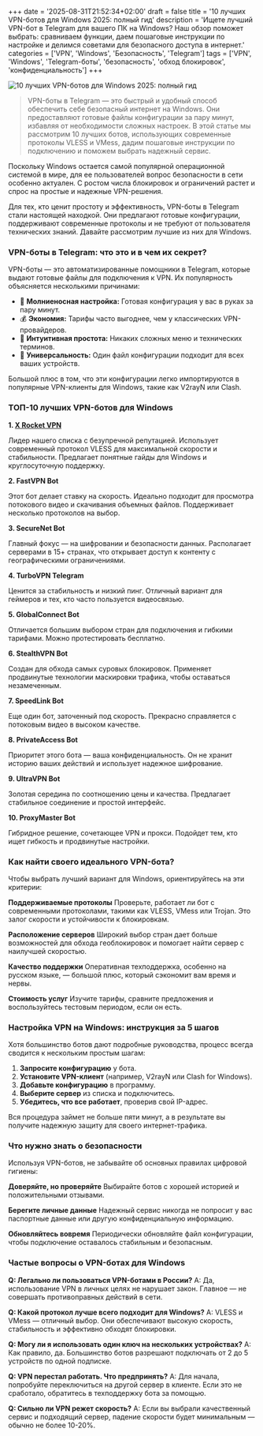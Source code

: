 +++
date = '2025-08-31T21:52:34+02:00'
draft = false
title = '10 лучших VPN-ботов для Windows 2025: полный гид'
description = 'Ищете лучший VPN-бот в Telegram для вашего ПК на Windows? Наш обзор поможет выбрать: сравниваем функции, даем пошаговые инструкции по настройке и делимся советами для безопасного доступа в интернет.'
categories = ['VPN', 'Windows', 'Безопасность', 'Telegram']
tags = ['VPN', 'Windows', 'Telegram-боты', 'безопасность', 'обход блокировок', 'конфиденциальность']
+++

![10 лучших VPN-ботов для Windows 2025: полный гид](https://imagestoring.fra1.cdn.digitaloceanspaces.com/C68A7F6A-D5E9-4EEB-AFE5-9C4FF77713DE.png)

> VPN-боты в Telegram — это быстрый и удобный способ обеспечить себе безопасный интернет на Windows. Они предоставляют готовые файлы конфигурации за пару минут, избавляя от необходимости сложных настроек. В этой статье мы рассмотрим 10 лучших ботов, использующих современные протоколы VLESS и VMess, дадим пошаговые инструкции по подключению и поможем выбрать надежный сервис.

Поскольку Windows остается самой популярной операционной системой в мире, для ее пользователей вопрос безопасности в сети особенно актуален. С ростом числа блокировок и ограничений растет и спрос на простые и надежные VPN-решения.

Для тех, кто ценит простоту и эффективность, VPN-боты в Telegram стали настоящей находкой. Они предлагают готовые конфигурации, поддерживают современные протоколы и не требуют от пользователя технических знаний. Давайте рассмотрим лучшие из них для Windows.

### VPN-боты в Telegram: что это и в чем их секрет?

VPN-боты — это автоматизированные помощники в Telegram, которые выдают готовые файлы для подключения к VPN. Их популярность объясняется несколькими причинами:

- 🚀 **Молниеносная настройка:** Готовая конфигурация у вас в руках за пару минут.
- 💰 **Экономия:** Тарифы часто выгоднее, чем у классических VPN-провайдеров.
- 🔧 **Интуитивная простота:** Никаких сложных меню и технических терминов.
- 📱 **Универсальность:** Один файл конфигурации подходит для всех ваших устройств.

Большой плюс в том, что эти конфигурации легко импортируются в популярные VPN-клиенты для Windows, такие как V2rayN или Clash.

### ТОП-10 лучших VPN-ботов для Windows

**1. [X Rocket VPN](https://t.me/X_Rocket_VPN_bot?start=ref-b-9)**

Лидер нашего списка с безупречной репутацией. Использует современный протокол VLESS для максимальной скорости и стабильности. Предлагает понятные гайды для Windows и круглосуточную поддержку.

**2. FastVPN Bot**

Этот бот делает ставку на скорость. Идеально подходит для просмотра потокового видео и скачивания объемных файлов. Поддерживает несколько протоколов на выбор.

**3. SecureNet Bot**

Главный фокус — на шифровании и безопасности данных. Располагает серверами в 15+ странах, что открывает доступ к контенту с географическими ограничениями.

**4. TurboVPN Telegram**

Ценится за стабильность и низкий пинг. Отличный вариант для геймеров и тех, кто часто пользуется видеосвязью.

**5. GlobalConnect Bot**

Отличается большим выбором стран для подключения и гибкими тарифами. Можно протестировать бесплатно.

**6. StealthVPN Bot**

Создан для обхода самых суровых блокировок. Применяет продвинутые технологии маскировки трафика, чтобы оставаться незамеченным.

**7. SpeedLink Bot**

Еще один бот, заточенный под скорость. Прекрасно справляется с потоковым видео в высоком качестве.

**8. PrivateAccess Bot**

Приоритет этого бота — ваша конфиденциальность. Он не хранит историю ваших действий и использует надежное шифрование.

**9. UltraVPN Bot**

Золотая середина по соотношению цены и качества. Предлагает стабильное соединение и простой интерфейс.

**10. ProxyMaster Bot**

Гибридное решение, сочетающее VPN и прокси. Подойдет тем, кто ищет гибкость и продвинутые настройки.

### Как найти своего идеального VPN-бота?

Чтобы выбрать лучший вариант для Windows, ориентируйтесь на эти критерии:

**Поддерживаемые протоколы**
Проверьте, работает ли бот с современными протоколами, такими как VLESS, VMess или Trojan. Это залог скорости и устойчивости к блокировкам.

**Расположение серверов**
Широкий выбор стран дает больше возможностей для обхода геоблокировок и помогает найти сервер с наилучшей скоростью.

**Качество поддержки**
Оперативная техподдержка, особенно на русском языке, — большой плюс, который сэкономит вам время и нервы.

**Стоимость услуг**
Изучите тарифы, сравните предложения и воспользуйтесь тестовым периодом, если он есть.

### Настройка VPN на Windows: инструкция за 5 шагов

Хотя большинство ботов дают подробные руководства, процесс всегда сводится к нескольким простым шагам:

1.  **Запросите конфигурацию** у бота.
2.  **Установите VPN-клиент** (например, V2rayN или Clash for Windows).
3.  **Добавьте конфигурацию** в программу.
4.  **Выберите сервер** из списка и подключитесь.
5.  **Убедитесь, что все работает**, проверив свой IP-адрес.

Вся процедура займет не больше пяти минут, а в результате вы получите надежную защиту для своего интернет-трафика.

### Что нужно знать о безопасности

Используя VPN-ботов, не забывайте об основных правилах цифровой гигиены:

**Доверяйте, но проверяйте**
Выбирайте ботов с хорошей историей и положительными отзывами.

**Берегите личные данные**
Надежный сервис никогда не попросит у вас паспортные данные или другую конфиденциальную информацию.

**Обновляйтесь вовремя**
Периодически обновляйте файл конфигурации, чтобы подключение оставалось стабильным и безопасным.

### Частые вопросы о VPN-ботах для Windows

**Q: Легально ли пользоваться VPN-ботами в России?**
A: Да, использование VPN в личных целях не нарушает закон. Главное — не совершать противоправных действий в сети.

**Q: Какой протокол лучше всего подходит для Windows?**
A: VLESS и VMess — отличный выбор. Они обеспечивают высокую скорость, стабильность и эффективно обходят блокировки.

**Q: Могу ли я использовать один ключ на нескольких устройствах?**
A: Как правило, да. Большинство ботов разрешают подключать от 2 до 5 устройств по одной подписке.

**Q: VPN перестал работать. Что предпринять?**
A: Для начала, попробуйте переключиться на другой сервер в клиенте. Если это не сработало, обратитесь в техподдержку бота за помощью.

**Q: Сильно ли VPN режет скорость?**
A: Если вы выбрали качественный сервис и подходящий сервер, падение скорости будет минимальным — обычно не более 10-20%.